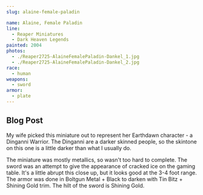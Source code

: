 ```yaml
---
slug: alaine-female-paladin

name: Alaine, Female Paladin
line:
  - Reaper Miniatures
  - Dark Heaven Legends
painted: 2004
photos:
  - ./Reaper2725-AlaineFemalePaladin-Dankel_1.jpg
  - ./Reaper2725-AlaineFemalePaladin-Dankel_2.jpg
race:
  - human
weapons:
  - sword
armor:
  - plate
---
```


## Blog Post

My wife picked this miniature out to represent her Earthdawn character - a Dinganni Warrior. The Dinganni are a darker skinned people, so the skintone on this one is a little darker than what I usually do.

The miniature was mostly metallics, so wasn't too hard to complete. The sword was an attempt to give the appearance of cracked ice on the gaming table. It's a little abrupt this close up, but it looks good at the 3-4 foot range. The armor was done in Boltgun Metal + Black to darken with Tin Bitz + Shining Gold trim. The hilt of the sword is Shining Gold.
